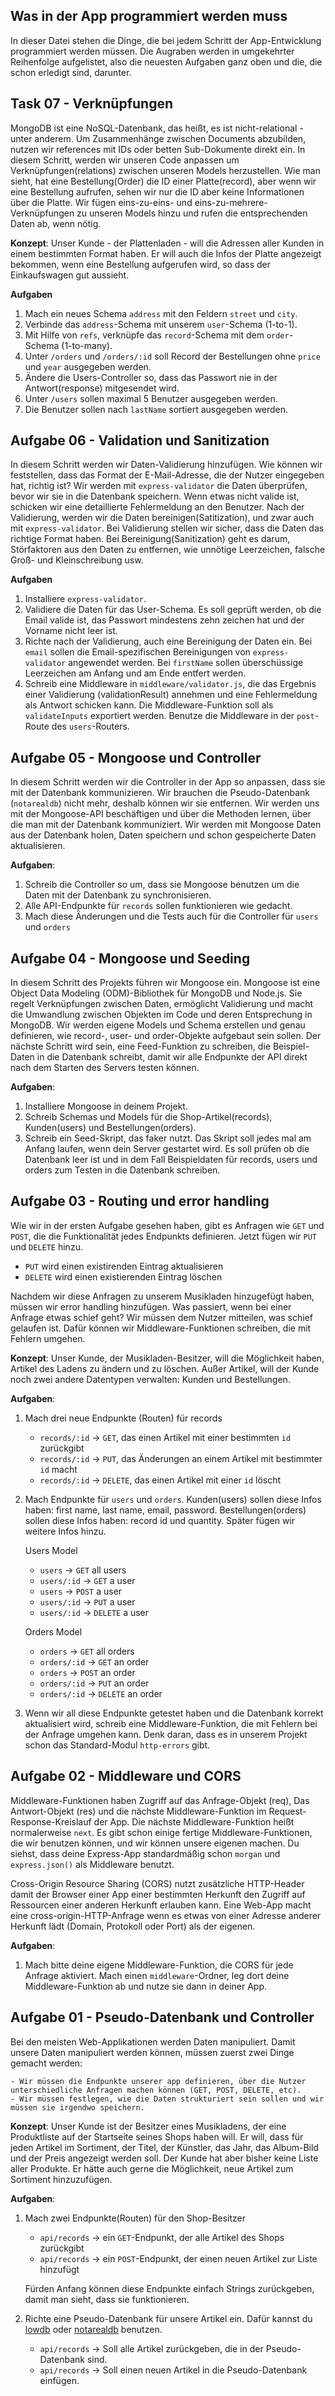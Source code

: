 ## Was in der App programmiert werden muss

In dieser Datei stehen die Dinge, die bei jedem Schritt der App-Entwicklung programmiert werden müssen. Die Augraben werden in umgekehrter Reihenfolge aufgelistet, also die neuesten Aufgaben ganz oben und die, die schon erledigt sind, darunter.

## Task 07 - Verknüpfungen

MongoDB ist eine NoSQL-Datenbank, das heißt, es ist nicht-relational - unter anderem. Um Zusammenhänge zwischen Documents abzubilden, nutzen wir references mit IDs oder betten Sub-Dokumente direkt ein. In diesem Schritt, werden wir unseren Code anpassen um Verknüpfungen(relations) zwischen unseren Models herzustellen. Wie man sieht, hat eine Bestellung(Order) die ID einer Platte(record), aber wenn wir eine Bestellung aufrufen, sehen wir nur die ID aber keine Informationen über die Platte. Wir fügen eins-zu-eins- und eins-zu-mehrere-Verknüpfungen zu unseren Models hinzu und rufen die entsprechenden Daten ab, wenn nötig.

**Konzept**: Unser Kunde - der Plattenladen - will die Adressen aller Kunden in einem bestimmten Format haben. Er will auch die Infos der Platte angezeigt bekommen, wenn eine Bestellung aufgerufen wird, so dass der Einkaufswagen gut aussieht.

**Aufgaben**

1. Mach ein neues Schema `address` mit den Feldern `street` und `city`.
2. Verbinde das `address`-Schema mit unserem `user`-Schema (1-to-1).
3. Mit Hilfe von `refs`, verknüpfe das `record`-Schema mit dem `order`-Schema (1-to-many).
4. Unter `/orders` und `/orders/:id` soll Record der Bestellungen ohne `price` und `year` ausgegeben werden.
5. Ändere die Users-Controller so, dass das Passwort nie in der Antwort(response) mitgesendet wird.
6. Unter `/users` sollen maximal 5 Benutzer ausgegeben werden.
7. Die Benutzer sollen nach `lastName` sortiert ausgegeben werden.

## Aufgabe 06 - Validation und Sanitization

In diesem Schritt werden wir Daten-Validierung hinzufügen. Wie können wir feststellen, dass das Format der E-Mail-Adresse, die der Nutzer eingegeben hat, richtig ist? Wir werden mit `express-validator` die Daten überprüfen, bevor wir sie in die Datenbank speichern. Wenn etwas nicht valide ist, schicken wir eine detaillierte Fehlermeldung an den Benutzer. Nach der Validierung, werden wir die Daten bereinigen(Satitization), und zwar auch mit `express-validator`.
Bei Validierung stellen wir sicher, dass die Daten das richtige Format haben. Bei Bereinigung(Sanitization) geht es darum, Störfaktoren aus den Daten zu entfernen, wie unnötige Leerzeichen, falsche Groß- und Kleinschreibung usw.

**Aufgaben**

1. Installiere `express-validator`.
2. Validiere die Daten für das User-Schema. Es soll geprüft werden, ob die Email valide ist, das Passwort mindestens zehn zeichen hat und der Vorname nicht leer ist.
3. Richte nach der Validierung, auch eine Bereinigung der Daten ein. Bei `email` sollen die Email-spezifischen Bereinigungen von `express-validator` angewendet werden. Bei `firstName` sollen überschüssige Leerzeichen am Anfang und am Ende entfert werden.
4. Schreib eine Middleware in `middleware/validator.js`, die das Ergebnis einer Validierung (validationResult) annehmen und eine Fehlermeldung als Antwort schicken kann. Die Middleware-Funktion soll als `validateInputs` exportiert werden. Benutze die Middleware in der `post`-Route des `users`-Routers.

## Aufgabe 05 - Mongoose und Controller

In diesem Schritt werden wir die Controller in der App so anpassen, dass sie mit der Datenbank kommunizieren. Wir brauchen die Pseudo-Datenbank (`notarealdb`) nicht mehr, deshalb können wir sie entfernen. Wir werden uns mit der Mongoose-API beschäftigen und über die Methoden lernen, über die man mit der Datenbank kommuniziert. Wir werden mit Mongoose Daten aus der Datenbank holen, Daten speichern und schon gespeicherte Daten aktualisieren.

**Aufgaben**:

1. Schreib die Controller so um, dass sie Mongoose benutzen um die Daten mit der Datenbank zu synchronisieren.
2. Alle API-Endpunkte für `records` sollen funktionieren wie gedacht.
3. Mach diese Änderungen und die Tests auch für die Controller für `users` und `orders` 

## Aufgabe 04 - Mongoose und Seeding

In diesem Schritt des Projekts führen wir Mongoose ein. Mongoose ist eine Object Data Modeling (ODM)-Bibliothek für MongoDB und Node.js. Sie regelt Verknüpfungen zwischen Daten, ermöglicht Validierung und macht die Umwandlung zwischen Objekten im Code und deren Entsprechung in MongoDB.
Wir werden eigene Models und Schema erstellen und genau definieren, wie record-, user- und order-Objekte aufgebaut sein sollen.
Der nächste Schritt wird sein, eine Feed-Funktion zu schreiben, die Beispiel-Daten in die Datenbank schreibt, damit wir alle Endpunkte der API direkt nach dem Starten des Servers testen können.

**Aufgaben**:

1. Installiere Mongoose in deinem Projekt.
2. Schreib Schemas und Models für die Shop-Artikel(records), Kunden(users) und Bestellungen(orders).
3. Schreib ein Seed-Skript, das faker nutzt. Das Skript soll jedes mal am Anfang laufen, wenn dein Server gestartet wird. Es soll prüfen ob die Datenbank leer ist und in dem Fall Beispieldaten für records, users und orders zum Testen in die Datenbank schreiben.

## Aufgabe 03 - Routing und error handling
Wie wir in der ersten Aufgabe gesehen haben, gibt es Anfragen wie `GET` und `POST`, die die Funktionalität jedes Endpunkts definieren. Jetzt fügen wir `PUT` und `DELETE` hinzu.
  
  - `PUT` wird einen existirenden Eintrag aktualisieren
  - `DELETE` wird einen existierenden Eintrag löschen

Nachdem wir diese Anfragen zu unserem Musikladen hinzugefügt haben, müssen wir error handling hinzufügen. Was passiert, wenn bei einer Anfrage etwas schief geht? Wir müssen dem Nutzer mitteilen, was schief gelaufen ist. Dafür können wir Middleware-Funktionen schreiben, die mit Fehlern umgehen.


**Konzept**: Unser Kunde, der Musikladen-Besitzer, will die Möglichkeit haben, Artikel des Ladens zu ändern und zu löschen. Außer Artikel, will der Kunde noch zwei andere Datentypen verwalten: Kunden und Bestellungen.


**Aufgaben**:

1. Mach drei neue Endpunkte (Routen) für records

   - `records/:id` -> `GET`, das einen Artikel mit einer bestimmten `id` zurückgibt
   - `records/:id` -> `PUT`, das Änderungen an einem Artikel mit bestimmter `id` macht
   - `records/:id` -> `DELETE`, das einen Artikel mit einer `id` löscht

2. Mach Endpunkte für `users` und `orders`. Kunden(users) sollen diese Infos haben: first name, last name, email, password. Bestellungen(orders) sollen diese Infos haben: record id und quantity. Später fügen wir weitere Infos hinzu.

      Users Model
      - `users` -> `GET` all users
      - `users/:id` -> `GET` a user
      - `users` -> `POST` a user
      - `users/:id` -> `PUT` a user
      - `users/:id` -> `DELETE` a user

      Orders Model
      - `orders` -> `GET` all orders
      - `orders/:id` -> `GET` an order
      - `orders` -> `POST` an order
      - `orders/:id` -> `PUT` an order
      - `orders/:id` -> `DELETE` an order 

3. Wenn wir all diese Endpunkte getestet haben und die Datenbank korrekt aktualisiert wird, schreib eine Middleware-Funktion, die mit Fehlern bei der Anfrage umgehen kann. Denk daran, dass es in unserem Projekt schon das Standard-Modul `http-errors` gibt.


## Aufgabe 02 - Middleware und CORS
Middleware-Funktionen haben Zugriff auf das Anfrage-Objekt (req), Das Antwort-Objekt (res) und die nächste Middleware-Funktion im Request-Response-Kreislauf der App. Die nächste Middleware-Funktion heißt normalerweise `next`. Es gibt schon einige fertige Middleware-Funktionen, die wir benutzen können, und wir können unsere eigenen machen. Du siehst, dass deine Express-App standardmäßig schon `morgan` und `express.json()` als Middleware benutzt.

Cross-Origin Resource Sharing (CORS) nutzt zusätzliche HTTP-Header damit der Browser einer App einer bestimmten Herkunft den Zugriff auf Ressourcen einer anderen Herkunft erlauben kann. Eine Web-App macht eine cross-origin-HTTP-Anfrage wenn es etwas von einer Adresse anderer Herkunft lädt (Domain, Protokoll oder Port) als der eigenen.

**Aufgaben**:

1. Mach bitte deine eigene Middleware-Funktion, die CORS für jede Anfrage aktiviert. Mach einen `middleware`-Ordner, leg dort deine Middleware-Funktion ab und nutze sie dann in deiner App.


## Aufgabe 01 - Pseudo-Datenbank und Controller

Bei den meisten Web-Applikationen werden Daten manipuliert. Damit unsere Daten manipuliert werden können, müssen zuerst zwei Dinge gemacht werden:

    - Wir müssen die Endpunkte unserer app definieren, über die Nutzer unterschiedliche Anfragen machen können (GET, POST, DELETE, etc).
    - Wir müssen festlegen, wie die Daten strukturiert sein sollen und wir müssen sie irgendwo speichern.

**Konzept**: Unser Kunde ist der Besitzer eines Musikladens, der eine Produktliste auf der Startseite seines Shops haben will. Er will, dass für jeden Artikel im Sortiment, der Titel, der Künstler, das Jahr, das Album-Bild und der Preis angezeigt werden soll. Der Kunde hat aber bisher keine Liste aller Produkte. Er hätte auch gerne die Möglichkeit, neue Artikel zum Sortiment hinzuzufügen.

**Aufgaben**:

1. Mach zwei Endpunkte(Routen) für den Shop-Besitzer

   - `api/records` -> ein `GET`-Endpunkt, der alle Artikel des Shops zurückgibt
   - `api/records` -> ein `POST`-Endpunkt, der einen neuen Artikel zur Liste hinzufügt

   Fürden Anfang können diese Endpunkte einfach Strings zurückgeben, damit man sieht, dass sie funktionieren.

2. Richte eine Pseudo-Datenbank für unsere Artikel ein. Dafür kannst du [lowdb](https://github.com/typicode/lowdb) oder [notarealdb](https://github.com/mirkonasato/notarealdb) benutzen.

   - `api/records` -> Soll alle Artikel zurückgeben, die in der Pseudo-Datenbank sind.
   - `api/records` -> Soll einen neuen Artikel in die Pseudo-Datenbank einfügen.
